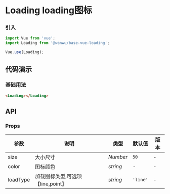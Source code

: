 # Loading loading图标

### 引入

``` javascript
import Vue from 'vue';
import Loading from '@wanwu/base-vue-loading';

Vue.use(Loading);
```

## 代码演示

### 基础用法

```html
<Loading></Loading>
```



## API

### Props

| 参数 | 说明 | 类型 | 默认值 | 版本 |
|------|------|------|------|------|
| size | 大小尺寸 | *Number* | `50` | - |
| color | 图标颜色 | *string* | - | - |
| loadType | 加载图标类型,可选项【line,point】 | *string* | `'line'` | -|

